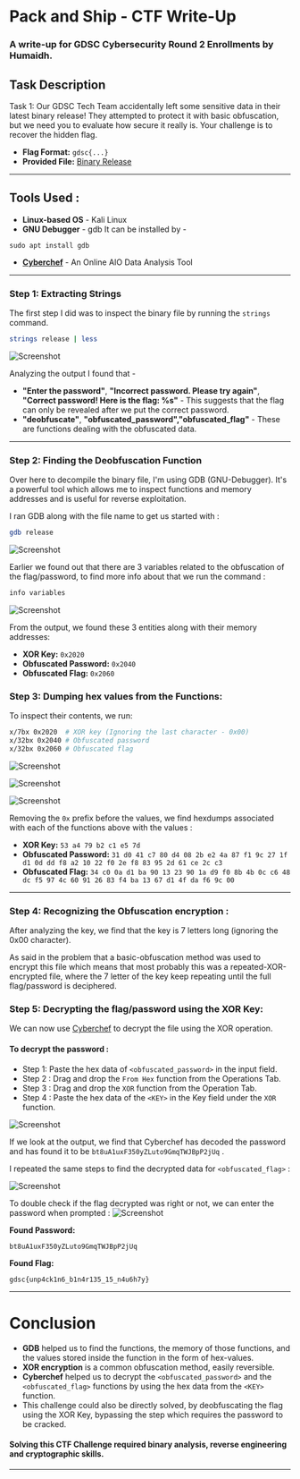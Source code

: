 # Pack and Ship - CTF Write-Up
### A write-up for GDSC Cybersecurity Round 2 Enrollments by Humaidh.

## Task Description

Task 1: Our GDSC Tech Team accidentally left some sensitive data in their latest binary release! They attempted to protect it with basic obfuscation, but we need you to evaluate how secure it really is. Your challenge is to recover the hidden flag.

- **Flag Format:** `gdsc{...}`
- **Provided File:** [Binary Release](https://drive.usercontent.google.com/u/1/uc?id=1nhqXobBM16Srbr6iiiPXCx1HAvrH274w&export=download)

---

## Tools Used :
- **Linux-based OS**  - Kali Linux
- **GNU Debugger** - gdb
It can be installed by -
```
sudo apt install gdb
```
- [**Cyberchef**](https://gchq.github.io/CyberChef/) - An Online AIO Data Analysis Tool
---
### **Step 1: Extracting Strings**

The first step I did was to inspect the binary file by running the ``strings`` command.

```sh
strings release | less
```
![Screenshot](https://i.imgur.com/OL5xnfz.png)

Analyzing the output I found that -
- **"Enter the password"**, **"Incorrect password. Please try again"**, **"Correct password! Here is the flag: %s"** - This suggests that the flag can only be revealed after we put the correct password.
- **"deobfuscate"**, **"obfuscated\_password","obfuscated\_flag"**  - These are functions dealing with the obfuscated data.
---

### **Step 2: Finding the Deobfuscation Function**

Over here to decompile the binary file, I'm using GDB (GNU-Debugger). It's a powerful tool which allows me to inspect functions and memory addresses and is useful for reverse exploitation.

I ran GDB along with the file name to get us started with :

```sh
gdb release
```
![Screenshot](https://i.imgur.com/cXs1zON.png)

Earlier we found out that there are 3 variables related to the obfuscation of the flag/password, to find more info about that we run the command :
```sh
info variables
```
![Screenshot](https://i.imgur.com/lMsIcVJ.png)

From the output, we found these 3 entities along with their memory addresses:

- **XOR Key:** `0x2020`
- **Obfuscated Password:** `0x2040`
- **Obfuscated Flag:** `0x2060`

### **Step 3: Dumping hex values from the Functions:**


To inspect their contents, we run:

```sh
x/7bx 0x2020  # XOR key (Ignoring the last character - 0x00)
x/32bx 0x2040 # Obfuscated password
x/32bx 0x2060 # Obfuscated flag
```
![Screenshot](https://i.imgur.com/rRJsCuq.png) 

![Screenshot](https://i.imgur.com/LTJBKWv.png)

![Screenshot](https://i.imgur.com/raRV5oD.png)

Removing the `0x` prefix before the values, we find hexdumps associated with each of the functions above with the values :
- **XOR Key:** `53 a4 79 b2 c1 e5 7d`
- **Obfuscated Password:** `31 d0 41 c7 80 d4 08 2b e2 4a 87 f1 9c 27 1f d1 0d dd f8 a2 10 22 f0 2e f8 83 95 2d 61 ce 2c c3`
- **Obfuscated Flag:** `34 c0 0a d1 ba 90 13 23 90 1a d9 f0 8b 4b 0c c6 48 dc f5 97 4c 60 91 26 83 f4 ba 13 67 d1 4f da f6 9c 00`
---
### **Step 4: Recognizing the Obfuscation encryption :**
After analyzing the key, we find that the key is 7 letters long (ignoring the 0x00 character). 

As said in the problem that a basic-obfuscation method was used to encrypt this file which means that most probably this was a repeated-XOR-encrypted file, where the 7 letter of the key keep repeating until the full flag/password is deciphered.

### **Step 5: Decrypting the flag/password using the XOR Key:**

We can now use [Cyberchef](https://gchq.github.io/CyberChef/) to decrypt the file using the XOR operation.

#### To decrypt the  password :
- Step 1: Paste the hex data of `<obfuscated_password>` in the input field.
- Step 2 : Drag and drop the `From Hex` function from the Operations Tab.
- Step 3 : Drag and drop the `XOR` function from the Operation Tab.
- Step 4 : Paste the hex data of the `<KEY>` in the Key field under the `XOR` function.

![Screenshot](https://i.imgur.com/f2G5iui.png)

If we look at the output, we find that Cyberchef has decoded the password and has found it to be `bt8uA1uxF350yZLuto9GmqTWJBpP2jUq` .

I repeated the same steps to find the decrypted data for `<obfuscated_flag>` :

![Screenshot](https://i.imgur.com/fOs6TTa.png)

To double check if the flag decrypted was right or not, we can enter the password when prompted :
![Screenshot](https://i.imgur.com/5D5Eqqu.png)

**Found Password:**

```
bt8uA1uxF350yZLuto9GmqTWJBpP2jUq
```
 **Found Flag:**

```
gdsc{unp4ck1n6_b1n4r135_15_n4u6h7y}
```


---
# Conclusion

- **GDB** helped us to find the functions, the memory of those functions, and the values stored inside the function in the form of hex-values.
- **XOR encryption** is a common obfuscation method, easily reversible.
- **Cyberchef** helped us to decrypt the `<obfuscated_password>` and the `<obfuscated_flag>` functions by using the hex data from the  `<KEY>` function.
- This challenge could also be directly solved, by deobfuscating the flag using the XOR Key, bypassing the step which requires the password to be cracked.
  
#### Solving this CTF Challenge required binary analysis, reverse engineering and cryptographic skills.

---
